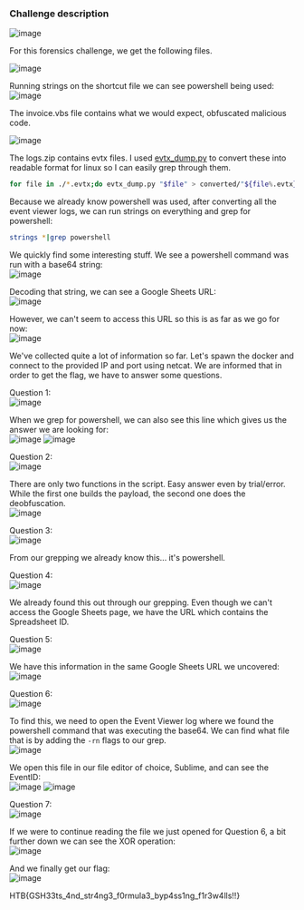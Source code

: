 ### Challenge description

![image](https://github.com/LazyTitan33/CTF-Writeups/assets/80063008/5ef17f55-73c9-44e4-a152-5aa51a1fc7d2)

For this forensics challenge, we get the following files.

![image](https://github.com/LazyTitan33/CTF-Writeups/assets/80063008/3acc4b16-989d-4e3c-a5ad-858b0703cb8b)

Running strings on the shortcut file we can see powershell being used:
![image](https://github.com/LazyTitan33/CTF-Writeups/assets/80063008/d1938cb0-01c6-45a2-b983-c77016102956)

The invoice.vbs file contains what we would expect, obfuscated malicious code.

![image](https://github.com/LazyTitan33/CTF-Writeups/assets/80063008/0dbaad70-e371-4111-a4db-778a63a8969a)

The logs.zip contains evtx files. I used [evtx_dump.py](https://github.com/williballenthin/python-evtx/blob/master/scripts/evtx_dump.py) to convert these into readable format for linux so I can easily grep through them.

```bash
for file in ./*.evtx;do evtx_dump.py "$file" > converted/"${file%.evtx}.xml";done
```

Because we already know powershell was used, after converting all the event viewer logs, we can run strings on everything and grep for powershell:

```bash
strings *|grep powershell
```
We quickly find some interesting stuff. We see a powershell command was run with a base64 string:  
![image](https://github.com/LazyTitan33/CTF-Writeups/assets/80063008/476157f7-9a2b-44e7-844b-9e5230f0e6b6)

Decoding that string, we can see a Google Sheets URL:  
![image](https://github.com/LazyTitan33/CTF-Writeups/assets/80063008/0c60cf4d-c63e-413c-a8f7-fbea75b4496c)

However, we can't seem to access this URL so this is as far as we go for now:  
![image](https://github.com/LazyTitan33/CTF-Writeups/assets/80063008/5f1ffab9-ee0d-4f46-b0e3-2005eb88ea5d)

We've collected quite a lot of information so far. Let's spawn the docker and connect to the provided IP and port using netcat. We are informed that in order to get the flag, we have to answer some questions.

Question 1:  
![image](https://github.com/LazyTitan33/CTF-Writeups/assets/80063008/f8196305-a8de-4d3e-a934-e7a4bcd29c60)

When we grep for powershell, we can also see this line which gives us the answer we are looking for:  
![image](https://github.com/LazyTitan33/CTF-Writeups/assets/80063008/6ac36f0c-d04d-4ae2-b9cd-320dabd0364a)
![image](https://github.com/LazyTitan33/CTF-Writeups/assets/80063008/a31c2ea2-ce96-455c-8a76-ee71d70f4507)

Question 2:  
![image](https://github.com/LazyTitan33/CTF-Writeups/assets/80063008/5358244d-38f1-4f90-9777-29b783f1c35a)

There are only two functions in the script. Easy answer even by trial/error. While the first one builds the payload, the second one does the deobfuscation.  
![image](https://github.com/LazyTitan33/CTF-Writeups/assets/80063008/d33dd942-49db-429e-81f6-b55d983b7daa)

Question 3:  
![image](https://github.com/LazyTitan33/CTF-Writeups/assets/80063008/f50ea40b-2463-42f1-ad2a-e6455b4784ff)

From our grepping we already know this... it's powershell.

Question 4:  
![image](https://github.com/LazyTitan33/CTF-Writeups/assets/80063008/bcf3ff85-0541-42d6-aedc-482dcd93f587)

We already found this out through our grepping. Even though we can't access the Google Sheets page, we have the URL which contains the Spreadsheet ID.

Question 5:  
![image](https://github.com/LazyTitan33/CTF-Writeups/assets/80063008/ed1e029a-7335-44b0-a955-5edf33ee6abb)

We have this information in the same Google Sheets URL we uncovered:  
![image](https://github.com/LazyTitan33/CTF-Writeups/assets/80063008/e2370135-f266-4d2f-b8e1-09f8863e4f36)

Question 6:  
![image](https://github.com/LazyTitan33/CTF-Writeups/assets/80063008/efa316f5-eec7-40fa-83a7-1cbc1363912a)

To find this, we need to open the Event Viewer log where we found the powershell command that was executing the base64. We can find what file that is by adding the `-rn` flags to our grep.  
![image](https://github.com/LazyTitan33/CTF-Writeups/assets/80063008/46ccbea4-30c8-488b-97a9-1445e3162099)

We open this file in our file editor of choice, Sublime, and can see the EventID:  
![image](https://github.com/LazyTitan33/CTF-Writeups/assets/80063008/820a8d84-d866-43ff-9208-e4f03cf95a37)
![image](https://github.com/LazyTitan33/CTF-Writeups/assets/80063008/c4857609-24bf-46e7-8f4a-f67452cb6dbd)

Question 7:  
![image](https://github.com/LazyTitan33/CTF-Writeups/assets/80063008/6f6d829c-9ef5-4513-9d8a-c2f9b96e0783)

If we were to continue reading the file we just opened for Question 6, a bit further down we can see the XOR operation:  
![image](https://github.com/LazyTitan33/CTF-Writeups/assets/80063008/7d9fb247-0097-414e-a249-0ae8b01ce340)

And we finally get our flag:  
![image](https://github.com/LazyTitan33/CTF-Writeups/assets/80063008/12e0afde-7e91-411a-8d42-5183d72cc130)

HTB{GSH33ts_4nd_str4ng3_f0rmula3_byp4ss1ng_f1r3w4lls!!}


